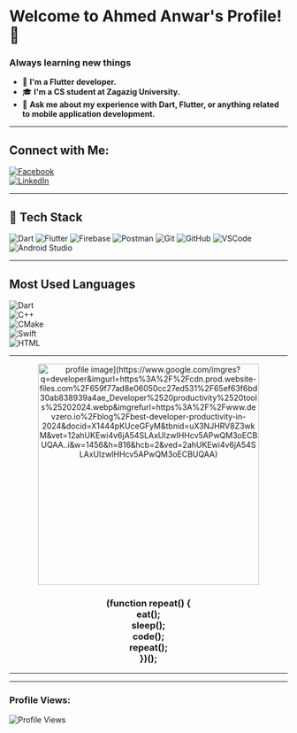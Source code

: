 # Welcome to Ahmed Anwar's Profile! 👋

### Always learning new things

- 💼 **I'm a Flutter developer.**  
- 🎓 **I'm a CS student at Zagazig University.**  
- 🔧 **Ask me about my experience with Dart, Flutter, or anything related to mobile application development.**

---

## Connect with Me:

[![Facebook](https://img.shields.io/badge/Facebook-1877F2?style=for-the-badge&logo=facebook&logoColor=white)](https://facebook.com/ahmedanwar10)  
[![LinkedIn](https://img.shields.io/badge/LinkedIn-0A66C2?style=for-the-badge&logo=linkedin&logoColor=white)](https://linkedin.com/in/ahmed-anwar10)

---

## 🔧 Tech Stack

![Dart](https://img.shields.io/badge/Dart-0175C2?style=for-the-badge&logo=dart&logoColor=white)
![Flutter](https://img.shields.io/badge/Flutter-02569B?style=for-the-badge&logo=flutter&logoColor=white)
![Firebase](https://img.shields.io/badge/Firebase-FFCA28?style=for-the-badge&logo=firebase&logoColor=black)
![Postman](https://img.shields.io/badge/Postman-FF6C37?style=for-the-badge&logo=postman&logoColor=white)
![Git](https://img.shields.io/badge/Git-F05032?style=for-the-badge&logo=git&logoColor=white)
![GitHub](https://img.shields.io/badge/GitHub-181717?style=for-the-badge&logo=github&logoColor=white)
![VSCode](https://img.shields.io/badge/VSCode-0078D4?style=for-the-badge&logo=visual%20studio%20code&logoColor=white)
![Android Studio](https://img.shields.io/badge/Android%20Studio-3DDC84?style=for-the-badge&logo=android%20studio&logoColor=white)

---

## Most Used Languages

![Dart](https://img.shields.io/badge/Dart-63%25-0175C2?style=for-the-badge&logo=dart&logoColor=white)  
![C++](https://img.shields.io/badge/C++-18%25-00599C?style=for-the-badge&logo=cplusplus&logoColor=white)  
![CMake](https://img.shields.io/badge/CMake-14%25-064F8C?style=for-the-badge&logo=cmake&logoColor=white)  
![Swift](https://img.shields.io/badge/Swift-2%25-FA7343?style=for-the-badge&logo=swift&logoColor=white)  
![HTML](https://img.shields.io/badge/HTML-2%25-E34F26?style=for-the-badge&logo=html5&logoColor=white)

---

<div align="center">
    <img src="[https://user-images.githubusercontent.com/placeholder-image" alt="profile image](https://www.google.com/imgres?q=developer&imgurl=https%3A%2F%2Fcdn.prod.website-files.com%2F659f77ad8e06050cc27ed531%2F65ef63f6bd30ab838939a4ae_Developer%2520productivity%2520tools%25202024.webp&imgrefurl=https%3A%2F%2Fwww.devzero.io%2Fblog%2Fbest-developer-productivity-in-2024&docid=X1444pKUceGFyM&tbnid=uX3NJHRV8Z3wkM&vet=12ahUKEwi4v6jA54SLAxUlzwIHHcv5APwQM3oECBUQAA..i&w=1456&h=816&hcb=2&ved=2ahUKEwi4v6jA54SLAxUlzwIHHcv5APwQM3oECBUQAA)" width="400"/>
    <h3>(function repeat() {<br>eat();<br>sleep();<br>code();<br>repeat();<br>})();</h3>
</div>

---

---

### Profile Views:

![Profile Views](https://komarev.com/ghpvc/?username=Ahmedanwar10&color=blue&style=flat-square)

